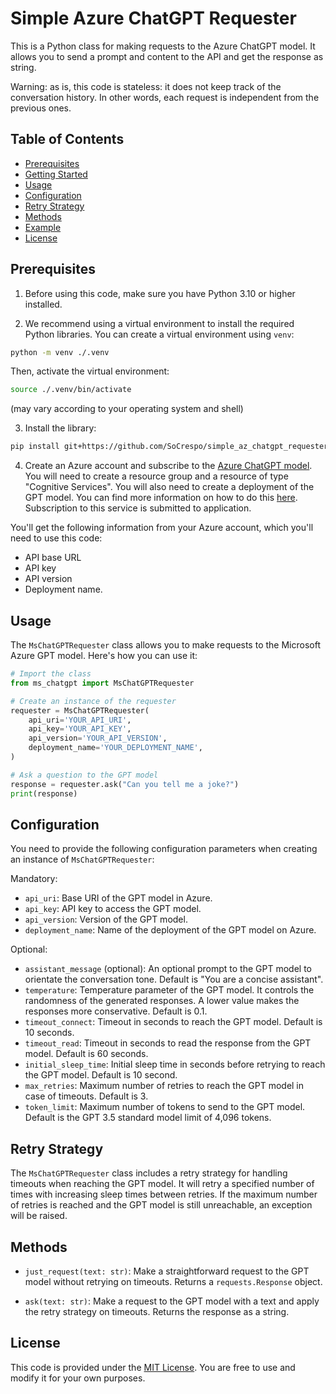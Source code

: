 # Simple Azure ChatGPT Requester

This is a Python class for making requests to the Azure ChatGPT model. It allows you to send a prompt and content to the API and get the response as string. 

Warning: as is, this code is stateless: it does not keep track of the conversation history. In other words, each request is independent from the previous ones. 

## Table of Contents
- [Prerequisites](#prerequisites)
- [Getting Started](#getting-started)
- [Usage](#usage)
- [Configuration](#configuration)
- [Retry Strategy](#retry-strategy)
- [Methods](#methods)
- [Example](#example)
- [License](#license)

## Prerequisites

1. Before using this code, make sure you have Python 3.10 or higher installed.

2. We recommend using a virtual environment to install the required Python libraries. You can create a virtual environment using `venv`:

```bash
python -m venv ./.venv
```
Then, activate the virtual environment:

```bash
source ./.venv/bin/activate
```
(may vary according to your operating system and shell)
    
3. Install the library:
```bash
pip install git+https://github.com/SoCrespo/simple_az_chatgpt_requester.git
```
4. Create an Azure account and subscribe to the [Azure ChatGPT model](https://azure.microsoft.com/en-us/services/cognitive-services/chatbot/). You will need to create a resource group and a resource of type "Cognitive Services". You will also need to create a deployment of the GPT model. You can find more information on how to do this [here](https://learn.microsoft.com/fr-fr/azure/ai-services/openai/how-to/create-resource?pivots=web-portal#create-a-resource). Subscription to this service is submitted to application.

You'll get the following information from your Azure account, which you'll need to use this code:
- API base URL
- API key
- API version
- Deployment name.



## Usage

The `MsChatGPTRequester` class allows you to make requests to the Microsoft Azure GPT model. Here's how you can use it:

```python
# Import the class
from ms_chatgpt import MsChatGPTRequester

# Create an instance of the requester
requester = MsChatGPTRequester(
    api_uri='YOUR_API_URI',
    api_key='YOUR_API_KEY',
    api_version='YOUR_API_VERSION',
    deployment_name='YOUR_DEPLOYMENT_NAME',
)

# Ask a question to the GPT model
response = requester.ask("Can you tell me a joke?")
print(response)
```

## Configuration

You need to provide the following configuration parameters when creating an instance of `MsChatGPTRequester`:

Mandatory:
- `api_uri`: Base URI of the GPT model in Azure.
- `api_key`: API key to access the GPT model.
- `api_version`: Version of the GPT model.
- `deployment_name`: Name of the deployment of the GPT model on Azure.

Optional:
- `assistant_message` (optional): An optional prompt to the GPT model to orientate the conversation tone. Default is "You are a concise assistant".
- `temperature`: Temperature parameter of the GPT model. It controls the randomness of the generated responses. A lower value makes the responses more conservative. Default is 0.1.
- `timeout_connect`: Timeout in seconds to reach the GPT model. Default is 10 seconds.
- `timeout_read`: Timeout in seconds to read the response from the GPT model. Default is 60 seconds.
- `initial_sleep_time`: Initial sleep time in seconds before retrying to reach the GPT model. Default is 10 second.
- `max_retries`: Maximum number of retries to reach the GPT model in case of timeouts. Default is 3.
- `token_limit`: Maximum number of tokens to send to the GPT model. Default is the GPT 3.5 standard model limit of 4,096 tokens.

## Retry Strategy

The `MsChatGPTRequester` class includes a retry strategy for handling timeouts when reaching the GPT model. It will retry a specified number of times with increasing sleep times between retries. If the maximum number of retries is reached and the GPT model is still unreachable, an exception will be raised.

## Methods

- `just_request(text: str)`: Make a straightforward request to the GPT model without retrying on timeouts. Returns a `requests.Response` object.

- `ask(text: str)`: Make a request to the GPT model with a text and apply the retry strategy on timeouts. Returns the response as a string.

## License

This code is provided under the [MIT License](LICENSE). You are free to use and modify it for your own purposes.